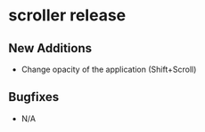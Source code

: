 # scroller release <version> 

## New Additions
- Change opacity of the application (Shift+Scroll)

## Bugfixes
- N/A
